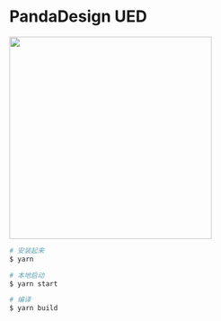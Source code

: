 # PandaDesign UED

<img src="https://o4j4l4n7h.qnssl.com/2017-09-20-icon.png" width="360" />

```bash
# 安装起来
$ yarn

# 本地启动
$ yarn start

# 编译
$ yarn build
```
